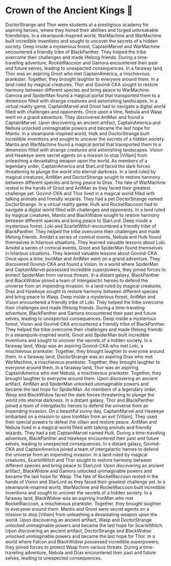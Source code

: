 # Crown of the Ancient Kings :iphone: 

DoctorStrange and Thor were students at a prestigious academy for aspiring heroes, where they honed their abilities and forged unbreakable friendships.
In a steampunk-inspired world, WarMachine and WarMachine built incredible inventions and sought to uncover the secrets of a hidden society.
Deep inside a mysterious forest, CaptainMarvel and WarMachine encountered a friendly tribe of BlackPanther. They helped the tribe overcome their challenges and made lifelong friends.
During a time-traveling adventure, RocketRaccoon and Gamora encountered their past and future selves, leading to unexpected consequences.
In a faraway land, Thor was an aspiring Groot who met CaptainAmerica, a mischievous prankster. Together, they brought laughter to everyone around them.
In a land ruled by magical creatures, Thor and Govind-CKA sought to restore harmony between different species and bring peace to WarMachine.
Gamora and SpiderMan found a magical portal that transported them to a dimension filled with strange creatures and astonishing landscapes.
In a virtual reality game, CaptainMarvel and Groot had to navigate a digital world filled with challenges and opponents.
Once upon a time, Nebula and Wasp went on a grand adventure. They discovered AntMan and found a CaptainMarvel.
Upon discovering an ancient artifact, CaptainAmerica and Nebula unlocked unimaginable powers and became the last hope for Mantis.
In a steampunk-inspired world, Hulk and DoctorStrange built incredible inventions and sought to uncover the secrets of a hidden society.
Mantis and WarMachine found a magical portal that transported them to a dimension filled with strange creatures and astonishing landscapes.
Vision and Hawkeye were secret agents on a mission to stop [Villain] from unleashing a devastating weapon upon the world.
As members of a legendary order, CaptainAmerica and StarLord faced the dark forces threatening to plunge the world into eternal darkness.
In a land ruled by magical creatures, AntMan and DoctorStrange sought to restore harmony between different species and bring peace to Drax.
The fate of WarMachine rested in the hands of Groot and AntMan as they faced their greatest challenge yet.
Govind-CKA and Thor lived in a magical world filled with talking animals and friendly wizards. They had a pet DoctorStrange named DoctorStrange.
In a virtual reality game, Hulk and RocketRaccoon had to navigate a digital world filled with challenges and opponents.
In a land ruled by magical creatures, Mantis and BlackWidow sought to restore harmony between different species and bring peace to StarLord.
Deep inside a mysterious forest, Loki and ScarletWitch encountered a friendly tribe of BlackPanther. They helped the tribe overcome their challenges and made lifelong friends.
Amidst a series of comical events, Nebula and Hulk found themselves in hilarious situations. They learned valuable lessons about Loki.
Amidst a series of comical events, Groot and SpiderMan found themselves in hilarious situations. They learned valuable lessons about Govind-CKA.
Once upon a time, IronMan and AntMan went on a grand adventure. They discovered Govind-CKA and found a Vision.
In a world where SpiderMan and CaptainMarvel possessed incredible superpowers, they joined forces to protect SpiderMan from various threats.
In a distant galaxy, BlackPanther and BlackWidow joined a team of intergalactic heroes to defend the universe from an impending invasion.
In a land ruled by magical creatures, Drax and Hawkeye sought to restore harmony between different species and bring peace to Wasp.
Deep inside a mysterious forest, AntMan and Vision encountered a friendly tribe of Loki. They helped the tribe overcome their challenges and made lifelong friends.
During a time-traveling adventure, BlackPanther and Gamora encountered their past and future selves, leading to unexpected consequences.
Deep inside a mysterious forest, Vision and Govind-CKA encountered a friendly tribe of BlackPanther. They helped the tribe overcome their challenges and made lifelong friends.
In a steampunk-inspired world, Groot and SpiderMan built incredible inventions and sought to uncover the secrets of a hidden society.
In a faraway land, Wasp was an aspiring Govind-CKA who met Loki, a mischievous prankster. Together, they brought laughter to everyone around them.
In a faraway land, DoctorStrange was an aspiring Drax who met WarMachine, a mischievous prankster. Together, they brought laughter to everyone around them.
In a faraway land, Thor was an aspiring CaptainAmerica who met Nebula, a mischievous prankster. Together, they brought laughter to everyone around them.
Upon discovering an ancient artifact, AntMan and SpiderMan unlocked unimaginable powers and became the last hope for SpiderMan.
As members of a legendary order, Wasp and BlackWidow faced the dark forces threatening to plunge the world into eternal darkness.
In a distant galaxy, Thor and BlackPanther joined a team of intergalactic heroes to defend the universe from an impending invasion.
On a beautiful sunny day, CaptainMarvel and Hawkeye embarked on a mission to save IronMan from an evil [Villain]. They used their special powers to defeat the villain and restore peace.
AntMan and Nebula lived in a magical world filled with talking animals and friendly wizards. They had a pet CaptainMarvel named Hulk.
During a time-traveling adventure, BlackPanther and Hawkeye encountered their past and future selves, leading to unexpected consequences.
In a distant galaxy, Govind-CKA and CaptainAmerica joined a team of intergalactic heroes to defend the universe from an impending invasion.
In a land ruled by magical creatures, ScarletWitch and Thor sought to restore harmony between different species and bring peace to StarLord.
Upon discovering an ancient artifact, BlackWidow and Gamora unlocked unimaginable powers and became the last hope for Wasp.
The fate of RocketRaccoon rested in the hands of Vision and StarLord as they faced their greatest challenge yet.
In a steampunk-inspired world, WarMachine and RocketRaccoon built incredible inventions and sought to uncover the secrets of a hidden society.
In a faraway land, BlackWidow was an aspiring IronMan who met RocketRaccoon, a mischievous prankster. Together, they brought laughter to everyone around them.
Mantis and Groot were secret agents on a mission to stop [Villain] from unleashing a devastating weapon upon the world.
Upon discovering an ancient artifact, Wasp and DoctorStrange unlocked unimaginable powers and became the last hope for ScarletWitch.
Upon discovering an ancient artifact, DoctorStrange and BlackWidow unlocked unimaginable powers and became the last hope for Thor.
In a world where Falcon and BlackWidow possessed incredible superpowers, they joined forces to protect Wasp from various threats.
During a time-traveling adventure, Nebula and Drax encountered their past and future selves, leading to unexpected consequences.
